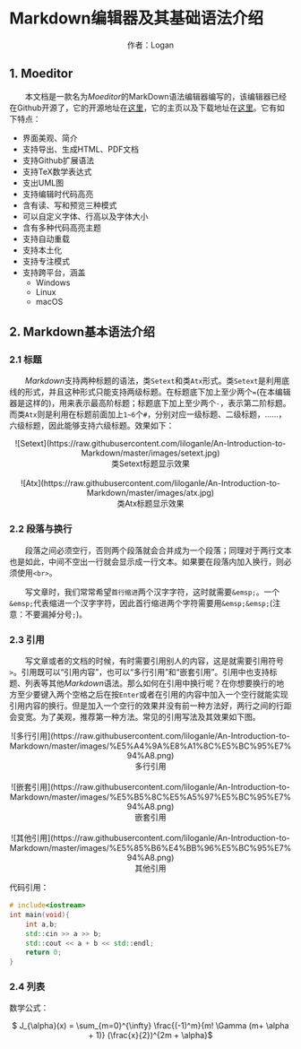 Markdown编辑器及其基础语法介绍
==

<center>作者：Logan </center>

## 1. Moeditor
&emsp;&emsp;本文档是一款名为*Moeditor*的MarkDown语法编辑器编写的，该编辑器已经在Github开源了，它的开源地址在[这里](https://github.com/Moeditor/Moeditor)，它的主页以及下载地址在[这里](https://moeditor.js.org/)。它有如下特点：
- 界面美观、简介
- 支持导出、生成HTML、PDF文档
- 支持Github扩展语法
- 支持TeX数学表达式
- 支出UML图
- 支持编辑时代码高亮
- 含有读、写和预览三种模式
- 可以自定义字体、行高以及字体大小
- 含有多种代码高亮主题
- 支持自动重载
- 支持本土化
- 支持专注模式
- 支持跨平台，涵盖
	- Windows
	- Linux
	- macOS

## 2. Markdown基本语法介绍
### 2.1 标题
&emsp;&emsp;*Markdown*支持两种标题的语法，类`Setext`和类`Atx`形式。类`Setext`是利用底线的形式，并且这种形式只能支持两级标题。在标题底下加上至少两个`=`(在本编辑器是这样的)，用来表示最高阶标题；标题底下加上至少两个`-`，表示第二阶标题。而类`Atx`则是利用在标题前面加上`1~6`个`#`，分别对应一级标题、二级标题，......，六级标题，因此能够支持六级标题。效果如下：

<center>![Setext](https://raw.githubusercontent.com/liloganle/An-Introduction-to-Markdown/master/images/setext.jpg) </center>
<center> 类Setext标题显示效果 </center>
<br>
<center>![Atx](https://raw.githubusercontent.com/liloganle/An-Introduction-to-Markdown/master/images/atx.jpg) </center>
<center> 类Atx标题显示效果 </center>

### 2.2 段落与换行
&emsp;&emsp;段落之间必须空行，否则两个段落就会合并成为一个段落；同理对于两行文本也是如此，中间不空出一行就会显示成一行文本。如果要在段落内加入换行，则必须使用`<br>`。

&emsp;&emsp;写文章时，我们常常希望`首行缩进`两个汉字字符，这时就需要`&emsp;`。一个`&emsp;`代表缩进一个汉字字符，因此首行缩进两个字符需要用`&emsp;&emsp;`(注意：不要漏掉分号`;`)。

### 2.3 引用
&emsp;&emsp;写文章或者的文档的时候，有时需要引用别人的内容，这是就需要引用符号`>`。引用既可以“引用内容”，也可以“多行引用”和“嵌套引用”。引用中也支持标题、列表等其他*Markdown*语法。那么如何在引用中换行呢？在你想要换行的地方至少要键入两个空格之后在按`Enter`或者在引用的内容中加入一个空行就能实现引用内容的换行。但是加入一个空行的效果并没有前一种方法好，两行之间的行距会变宽。为了美观，推荐第一种方法。常见的引用写法及其效果如下图。

<center>![多行引用](https://raw.githubusercontent.com/liloganle/An-Introduction-to-Markdown/master/images/%E5%A4%9A%E8%A1%8C%E5%BC%95%E7%94%A8.png) </center>
<center> 多行引用 </center>
<br>
<center>![嵌套引用](https://raw.githubusercontent.com/liloganle/An-Introduction-to-Markdown/master/images/%E5%B5%8C%E5%A5%97%E5%BC%95%E7%94%A8.png) </center>
<center> 嵌套引用 </center>
<br>
<center>![其他引用](https://raw.githubusercontent.com/liloganle/An-Introduction-to-Markdown/master/images/%E5%85%B6%E4%BB%96%E5%BC%95%E7%94%A8.png) </center>
<center> 其他引用 </center>

代码引用：
```C++
# include<iostream>
int main(void){
	int a,b;
    std::cin >> a >> b;
    std::cout << a + b << std::endl;
    return 0;
}
```

### 2.4 列表

数学公式：
<center>
$ J_{\alpha}(x) = \sum_{m=0}^{\infty} \frac{(-1)^m}{m! \Gamma (m+ \alpha + 1)} (\frac{x}{2})^{2m + \alpha}$
</center>
